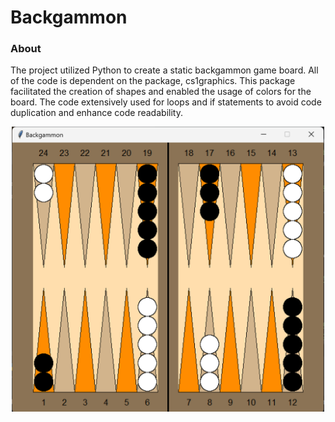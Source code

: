 # Backgammon

### About 

The project utilized Python to create a static backgammon game board. All of the code is dependent on the package, cs1graphics. This package facilitated the creation of shapes and enabled the usage of colors for the board. The code extensively used for loops and if statements to avoid code duplication and enhance code readability.


<div align="center">
<img hight="100" width="500" alt="GIF" align="center" src="https://github.com/aks7816/Backgammon/blob/main/Screenshot%202023-06-18%20115735.png">

